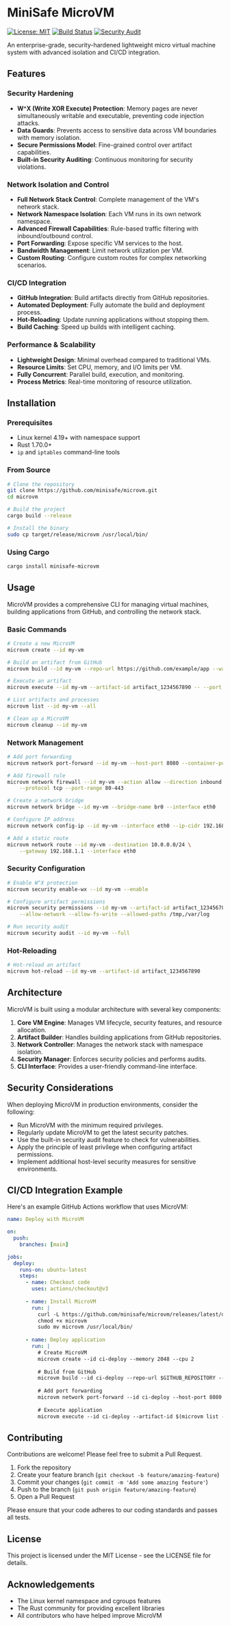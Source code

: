 # MiniSafe MicroVM

[![License: MIT](https://img.shields.io/badge/License-MIT-yellow.svg)](https://opensource.org/licenses/MIT)
[![Build Status](https://github.com/minisafe/microvm/workflows/CI/badge.svg)](https://github.com/minisafe/microvm/actions)
[![Security Audit](https://github.com/minisafe/microvm/workflows/Security%20Audit/badge.svg)](https://github.com/minisafe/microvm/actions)

An enterprise-grade, security-hardened lightweight micro virtual machine system with advanced isolation and CI/CD integration.

## Features

### Security Hardening

- **W^X (Write XOR Execute) Protection**: Memory pages are never simultaneously writable and executable, preventing code injection attacks.
- **Data Guards**: Prevents access to sensitive data across VM boundaries with memory isolation.
- **Secure Permissions Model**: Fine-grained control over artifact capabilities.
- **Built-in Security Auditing**: Continuous monitoring for security violations.

### Network Isolation and Control

- **Full Network Stack Control**: Complete management of the VM's network stack.
- **Network Namespace Isolation**: Each VM runs in its own network namespace.
- **Advanced Firewall Capabilities**: Rule-based traffic filtering with inbound/outbound control.
- **Port Forwarding**: Expose specific VM services to the host.
- **Bandwidth Management**: Limit network utilization per VM.
- **Custom Routing**: Configure custom routes for complex networking scenarios.

### CI/CD Integration

- **GitHub Integration**: Build artifacts directly from GitHub repositories.
- **Automated Deployment**: Fully automate the build and deployment process.
- **Hot-Reloading**: Update running applications without stopping them.
- **Build Caching**: Speed up builds with intelligent caching.

### Performance & Scalability

- **Lightweight Design**: Minimal overhead compared to traditional VMs.
- **Resource Limits**: Set CPU, memory, and I/O limits per VM.
- **Fully Concurrent**: Parallel build, execution, and monitoring.
- **Process Metrics**: Real-time monitoring of resource utilization.

## Installation

### Prerequisites

- Linux kernel 4.19+ with namespace support
- Rust 1.70.0+
- `ip` and `iptables` command-line tools

### From Source

```bash
# Clone the repository
git clone https://github.com/minisafe/microvm.git
cd microvm

# Build the project
cargo build --release

# Install the binary
sudo cp target/release/microvm /usr/local/bin/
```

### Using Cargo

```bash
cargo install minisafe-microvm
```

## Usage

MicroVM provides a comprehensive CLI for managing virtual machines, building applications from GitHub, and controlling the network stack.

### Basic Commands

```bash
# Create a new MicroVM
microvm create --id my-vm

# Build an artifact from GitHub
microvm build --id my-vm --repo-url https://github.com/example/app --wait

# Execute an artifact
microvm execute --id my-vm --artifact-id artifact_1234567890 -- --port 8080

# List artifacts and processes
microvm list --id my-vm --all

# Clean up a MicroVM
microvm cleanup --id my-vm
```

### Network Management

```bash
# Add port forwarding
microvm network port-forward --id my-vm --host-port 8080 --container-port 80

# Add firewall rule
microvm network firewall --id my-vm --action allow --direction inbound \
    --protocol tcp --port-range 80-443

# Create a network bridge
microvm network bridge --id my-vm --bridge-name br0 --interface eth0

# Configure IP address
microvm network config-ip --id my-vm --interface eth0 --ip-cidr 192.168.1.10/24

# Add a static route
microvm network route --id my-vm --destination 10.0.0.0/24 \
    --gateway 192.168.1.1 --interface eth0
```

### Security Configuration

```bash
# Enable W^X protection
microvm security enable-wx --id my-vm --enable

# Configure artifact permissions
microvm security permissions --id my-vm --artifact-id artifact_1234567890 \
    --allow-network --allow-fs-write --allowed-paths /tmp,/var/log

# Run security audit
microvm security audit --id my-vm --full
```

### Hot-Reloading

```bash
# Hot-reload an artifact
microvm hot-reload --id my-vm --artifact-id artifact_1234567890
```

## Architecture

MicroVM is built using a modular architecture with several key components:

1. **Core VM Engine**: Manages VM lifecycle, security features, and resource allocation.
2. **Artifact Builder**: Handles building applications from GitHub repositories.
3. **Network Controller**: Manages the network stack with namespace isolation.
4. **Security Manager**: Enforces security policies and performs audits.
5. **CLI Interface**: Provides a user-friendly command-line interface.

## Security Considerations

When deploying MicroVM in production environments, consider the following:

- Run MicroVM with the minimum required privileges.
- Regularly update MicroVM to get the latest security patches.
- Use the built-in security audit feature to check for vulnerabilities.
- Apply the principle of least privilege when configuring artifact permissions.
- Implement additional host-level security measures for sensitive environments.

## CI/CD Integration Example

Here's an example GitHub Actions workflow that uses MicroVM:

```yaml
name: Deploy with MicroVM

on:
  push:
    branches: [main]

jobs:
  deploy:
    runs-on: ubuntu-latest
    steps:
      - name: Checkout code
        uses: actions/checkout@v3
      
      - name: Install MicroVM
        run: |
          curl -L https://github.com/minisafe/microvm/releases/latest/download/microvm-linux-x86_64 -o microvm
          chmod +x microvm
          sudo mv microvm /usr/local/bin/
      
      - name: Deploy application
        run: |
          # Create MicroVM
          microvm create --id ci-deploy --memory 2048 --cpu 2
          
          # Build from GitHub
          microvm build --id ci-deploy --repo-url $GITHUB_REPOSITORY --wait
          
          # Add port forwarding
          microvm network port-forward --id ci-deploy --host-port 8080 --container-port 80
          
          # Execute application
          microvm execute --id ci-deploy --artifact-id $(microvm list --id ci-deploy --artifacts | tail -1 | awk '{print $1}')
```

## Contributing

Contributions are welcome! Please feel free to submit a Pull Request.

1. Fork the repository
2. Create your feature branch (`git checkout -b feature/amazing-feature`)
3. Commit your changes (`git commit -m 'Add some amazing feature'`)
4. Push to the branch (`git push origin feature/amazing-feature`)
5. Open a Pull Request

Please ensure that your code adheres to our coding standards and passes all tests.

## License

This project is licensed under the MIT License - see the LICENSE file for details.

## Acknowledgements

- The Linux kernel namespace and cgroups features
- The Rust community for providing excellent libraries
- All contributors who have helped improve MicroVM 